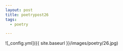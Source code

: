 ```yaml
---
layout: post
title: poetrypost26
tags:
  - poetry

---
```




![_config.yml]({{ site.baseurl }}/images/poetry/26.jpg)

